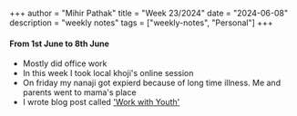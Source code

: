 +++
author = "Mihir Pathak"
title = "Week 23/2024"
date = "2024-06-08"
description = "weekly notes"
tags = ["weekly-notes", "Personal"]
+++

#### From 1st June to 8th June

- Mostly did office work
- In this week I took local khoji's online session
- On friday my nanaji got expierd because of long time illness. Me and parents went to mama's place
- I wrote blog post called ['Work with Youth'](https://learningwala.in/blog/working-with-youth/)

